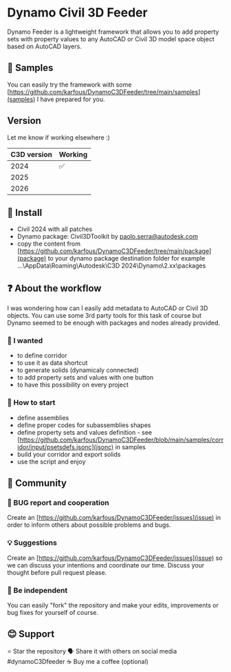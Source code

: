 # Dynamo Civil 3D Feeder

Dynamo Feeder is a lightweight framework that allows you to add property sets with property values to any AutoCAD or Civil 3D model space object based on AutoCAD layers.

## 🧩 Samples

You can easily try the framework with some [https://github.com/karfous/DynamoC3DFeeder/tree/main/samples](samples) I have prepared for you.

## Version

Let me know if working elsewhere :)

| C3D version | Working |
| ----------- | ------- |
| 2024        | ✅      |
| 2025        |         |
| 2026        |         |

## 💯 Install

- Civil 2024 with all patches
- Dynamo package: Civil3DToolkit by paolo.serra@autodesk.com
- copy the content from [https://github.com/karfous/DynamoC3DFeeder/tree/main/package](package) to your dynamo package destination folder for example ...\AppData\Roaming\Autodesk\C3D 2024\Dynamo\2.xx\packages

## ❓ About the workflow

I was wondering how can I easily add metadata to AutoCAD or Civil 3D objects. You can use some 3rd party tools for this task of course but Dynamo seemed to be enough with packages and nodes already provided.

### 🔪 I wanted

- to define corridor
- to use it as data shortcut
- to generate solids (dynamicaly connected)
- to add property sets and values with one button
- to have this possibility on every project

### 🙏 How to start

- define assemblies
- define proper codes for subassemblies shapes
- define property sets and values definition - see [https://github.com/karfous/DynamoC3DFeeder/blob/main/samples/corridor/input/psetsdefs.jsonc](jsonc) in samples
- build your corridor and export solids
- use the script and enjoy

## 🤝 Community

### 🐞 BUG report and cooperation

Create an [https://github.com/karfous/DynamoC3DFeeder/issues](issue) in order to inform others about possible problems and bugs.

### 💡 Suggestions

Create an [https://github.com/karfous/DynamoC3DFeeder/issues](issue) so we can discuss your intentions and coordinate our time. Discuss your thought before pull request please.

### 💪 Be independent

You can easily "fork" the repository and make your edits, improvements or bug fixes for yourself of course.

## 😊 Support

⭐ Star the repository
🗣️ Share it with others on social media #dynamoC3Dfeeder
☕ Buy me a coffee (optional)
